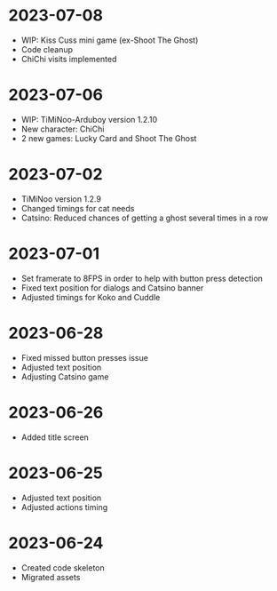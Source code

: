 # 2023-07-08
- WIP: Kiss Cuss mini game (ex-Shoot The Ghost)
- Code cleanup
- ChiChi visits implemented

# 2023-07-06
- WIP: TiMiNoo-Arduboy version 1.2.10
- New character: ChiChi
- 2 new games: Lucky Card and Shoot The Ghost

# 2023-07-02
- TiMiNoo version 1.2.9
- Changed timings for cat needs
- Catsino: Reduced chances of getting a ghost several times in a row

# 2023-07-01
- Set framerate to 8FPS in order to help with button press detection
- Fixed text position for dialogs and Catsino banner
- Adjusted timings for Koko and Cuddle

# 2023-06-28
- Fixed missed button presses issue
- Adjusted text position
- Adjusting Catsino game

# 2023-06-26
- Added title screen

# 2023-06-25
- Adjusted text position
- Adjusted actions timing

# 2023-06-24
- Created code skeleton
- Migrated assets
